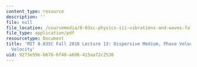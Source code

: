 ```yaml
---
content_type: resource
description: ''
file: null
file_location: /coursemedia/8-03sc-physics-iii-vibrations-and-waves-fall-2016/9273e59eb6766f40a606415aa72c2530_MIT8_03SCF16_hw_Lec13.pdf
file_type: application/pdf
resourcetype: Document
title: 'MIT 8.03SC Fall 2016 Lecture 13: Dispersive Medium, Phase Velocity, Group
  Velocity'
uid: 9273e59e-b676-6f40-a606-415aa72c2530
---
```


